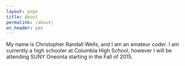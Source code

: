 ```yaml
---
layout: page
title: About
permalink: /about/
on_header: yes
---
```


My name is Christopher Randall Wells, and I am an amateur coder. I am currently a high schooler at Columbia High School, however I will be attending SUNY Oneonta starting in the Fall of 2015.
